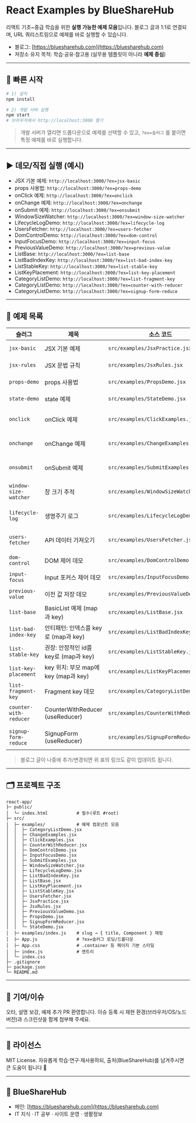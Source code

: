 # React Examples by BlueShareHub

리액트 기초\~중급 학습을 위한 **실행 가능한 예제 모음**입니다. 블로그 글과 1:1로 연결되며, URL 쿼리스트링으로 예제를 바로 실행할 수 있습니다.

* 블로그: [https://bluesharehub.com](https://bluesharehub.com)
* 저장소 유지 목적: 학습·공유·참고용 (실무용 템플릿이 아니라 **예제 중심**)

---

## 🚀 빠른 시작

```bash
# 1) 설치
npm install

# 2) 개발 서버 실행
npm start
# 브라우저에서 http://localhost:3000 열기
```

> 개발 서버가 열리면 드롭다운으로 예제를 선택할 수 있고,
> `?ex=슬러그` 를 붙이면 특정 예제를 바로 실행합니다.

---

## ▶️ 데모/직접 실행 (예시)

* JSX 기본 예제: `http://localhost:3000/?ex=jsx-basic`
* props 사용법: `http://localhost:3000/?ex=props-demo`
* onClick 예제: `http://localhost:3000/?ex=onclick`
* onChange 예제: `http://localhost:3000/?ex=onchange`
* onSubmit 예제: `http://localhost:3000/?ex=onsubmit`
* WindowSizeWatcher: `http://localhost:3000/?ex=window-size-watcher`
* LifecycleLogDemo: `http://localhost:3000/?ex=lifecycle-log`
* UsersFetcher: `http://localhost:3000/?ex=users-fetcher`
* DomControlDemo: `http://localhost:3000/?ex=dom-control`
* InputFocusDemo: `http://localhost:3000/?ex=input-focus`
* PreviousValueDemo: `http://localhost:3000/?ex=previous-value`
* ListBase: `http://localhost:3000/?ex=list-base`
* ListBadIndexKey: `http://localhost:3000/?ex=list-bad-index-key`
* ListStableKey: `http://localhost:3000/?ex=list-stable-key`
* ListKeyPlacement: `http://localhost:3000/?ex=list-key-placement`
* CategoryListDemo: `http://localhost:3000/?ex=list-fragment-key`
* CategoryListDemo: `http://localhost:3000/?ex=counter-with-reducer`
* CategoryListDemo: `http://localhost:3000/?ex=signup-form-reduce`

---

## 🧭 예제 목록

| 슬러그                   | 제목                  | 소스 코드                                 | 관련 글                                                                                                                                                |
| ----------------------- | --------------------- | ----------------------------------------- | ------------------------------------------------------------------------------------------------------------------------------------------------------ |
| `jsx-basic`             | JSX 기본 예제 | `src/examples/JsxPractice.jsx` | https://bluesharehub.com/react-jsx-basics/ |
| `jsx-rules`             | JSX 문법 규칙 | `src/examples/JsxRules.jsx` | https://bluesharehub.com/react-jsx-rules/ |
| `props-demo`            | props 사용법 | `src/examples/PropsDemo.jsx` | https://bluesharehub.com/react-props-usage/ |
| `state-demo`            | state 예제 | `src/examples/StateDemo.jsx` | https://bluesharehub.com/react-state-usestate/ |
| `onclick`               | onClick 예제 | `src/examples/ClickExamples.jsx` | https://bluesharehub.com/react-event-handling-onclick-onchange-onsubmit/ |
| `onchange`              | onChange 예제 | `src/examples/ChangeExamples.jsx` | https://bluesharehub.com/react-event-handling-onclick-onchange-onsubmit/ |
| `onsubmit`              | onSubmit 예제 | `src/examples/SubmitExamples.jsx` | https://bluesharehub.com/react-event-handling-onclick-onchange-onsubmit/ |
| `window-size-watcher`   | 창 크기 추적 | `src/examples/WindowSizeWatcher.jsx` | https://bluesharehub.com/react-useeffect-dependency-lifecycle/ |
| `lifecycle-log`         | 생명주기 로그 | `src/examples/LifecycleLogDemo.jsx` | https://bluesharehub.com/react-useeffect-dependency-lifecycle/ |
| `users-fetcher`         | API 데이터 가져오기 | `src/examples/UsersFetcher.jsx` | https://bluesharehub.com/react-useeffect-dependency-lifecycle/ |
| `dom-control`           | DOM 제어 데모 | `src/examples/DomControlDemo.jsx` | https://bluesharehub.com/react-useref-usage/ |
| `input-focus`           | Input 포커스 제어 데모 | `src/examples/InputFocusDemo.jsx` | https://bluesharehub.com/react-useref-usage/ |
| `previous-value`        | 이전 값 저장 데모 | `src/examples/PreviousValueDemo.jsx` | https://bluesharehub.com/react-useref-usage/ |
| `list-base`             | BasicList 예제 (map과 key) | `src/examples/ListBase.jsx` | https://bluesharehub.com/react-list-rendering-map-key/ |
| `list-bad-index-key`    | 안티패턴: 인덱스를 key로 (map과 key) | `src/examples/ListBadIndexKey.jsx` | https://bluesharehub.com/react-list-rendering-map-key/ |
| `list-stable-key`       | 권장: 안정적인 id를 key로 (map과 key) | `src/examples/ListStableKey.jsx` | https://bluesharehub.com/react-list-rendering-map-key/ |
| `list-key-placement`    | key 위치: 부모 map에 key (map과 key) | `src/examples/ListKeyPlacement.jsx` | https://bluesharehub.com/react-list-rendering-map-key/ |
| `list-fragment-key`     | Fragment key 데모 | `src/examples/CategoryListDemo.jsx` | https://bluesharehub.com/react-list-rendering-map-key/ |
| `counter-with-reducer`  | CounterWithReducer (useReducer) | `src/examples/CounterWithReducer.jsx` | https://bluesharehub.com/react-usereducer-vs-usestate-migration/ |
| `signup-form-reduce`    | SignupForm (useReducer) | `src/examples/SignupFormReducer.jsx` | https://bluesharehub.com/react-usereducer-vs-usestate-migration/ |

> 블로그 글이 나중에 추가/변경되면 위 표의 링크도 같이 업데이트 됩니다.

---

## 🗂 프로젝트 구조

```
react-app/
├─ public/
│  └─ index.html           # 필수(루트 #root)
├─ src/
│  ├─ examples/            # 예제 컴포넌트 모음
│  │  ├─ CategoryListDemo.jsx
│  │  ├─ ChangeExamples.jsx
│  │  ├─ ClickExamples.jsx
│  │  ├─ CounterWithReducer.jsx
│  │  ├─ DomControlDemo.jsx
│  │  ├─ InputFocusDemo.jsx
│  │  ├─ SubmitExamples.jsx
│  │  ├─ WindowSizeWatcher.jsx
│  │  ├─ LifecycleLogDemo.jsx
│  │  ├─ ListBadIndexKey.jsx
│  │  ├─ ListBase.jsx
│  │  ├─ ListKeyPlacement.jsx
│  │  ├─ ListStableKey.jsx
│  │  ├─ UsersFetcher.jsx
│  │  ├─ JsxPractice.jsx
│  │  ├─ JsxRules.jsx
│  │  ├─ PreviousValueDemo.jsx
│  │  ├─ PropsDemo.jsx
│  │  ├─ SignupFormReducer.jsx
│  │  └─ StateDemo.jsx
│  ├─ examples/index.js    # slug → { title, Component } 매핑
│  ├─ App.js               # ?ex=슬러그 로딩/드롭다운
│  ├─ App.css              # .container 등 페이지 기본 스타일
│  ├─ index.js             # 엔트리
│  └─ index.css
├─ .gitignore
├─ package.json
└─ README.md
```

---

## 🤝 기여/이슈

오타, 설명 보강, 예제 추가 PR 환영합니다. 이슈 등록 시 재현 환경(브라우저/OS/노드 버전)과 스크린샷을 함께 첨부해 주세요.

---

## 📄 라이선스

MIT License. 자유롭게 학습·연구·재사용하되, 출처(BlueShareHub)를 남겨주시면 큰 도움이 됩니다 🙏

---

## 🔵 BlueShareHub

* 메인: [https://bluesharehub.com](https://bluesharehub.com)
* IT 지식 · IT 공부 · 사이트 운영 · 생활정보
